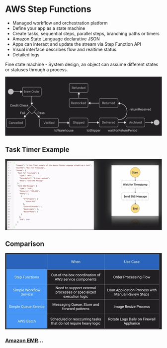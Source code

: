 # AWS Step Functions

- Managed workflow and orchestration platform
- Define your app as a state machine
- Create tasks, sequential steps, parallel steps, branching paths or timers
- Amazon State Language declarative JSON
- Apps can interact and update the stream via Step Function API
- Visual interface describes flow and realtime status
- Detailed logs

Fine state machine - System design, an object can assume different states or statuses through a process.

![AWS Step Functions](../../assets/aws-step-functions.png)

## Task Timer Example

![AWS Step Functions](../../assets/aws-step-functions-example.png)

## Comparison

![AWS Step Functions](../../assets/aws-step-functions-comparison.png)

### [Amazon EMR](../amazon-emr/README.md)...
